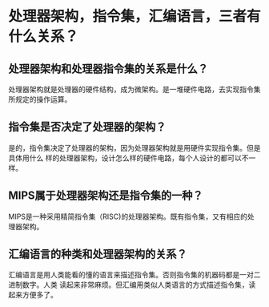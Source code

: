 # 处理器架构，指令集，汇编语言，三者有什么关系？
## 处理器架构和处理器指令集的关系是什么？
处理器架构就是处理器的硬件结构，成为微架构。是一堆硬件电路，去实现指令集所规定的操作运算。
## 指令集是否决定了处理器的架构？
是的，指令集决定了处理器的架构，因为处理器架构就是用硬件实现指令集。但是具体用什么
样的处理器架构，设计怎么样的硬件电路，每个人设计的都可以不一样。
## MIPS属于处理器架构还是指令集的一种？
MIPS是一种采用精简指令集（RISC)的处理器架构。既有指令集，又有相应的处理器架构。
## 汇编语言的种类和处理器架构的关系？
汇编语言是用人类能看的懂的语言来描述指令集。否则指令集的机器码都是一对二进制数字。人类
读起来非常麻烦。但汇编用类似人类语言的方式描述指令集，读起来方便多了。



